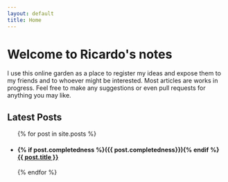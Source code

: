 ```yaml
---
layout: default
title: Home
---
```


# Welcome to Ricardo's notes #

I use this online garden as a place to register my ideas and expose them to my friends and to whoever might be interested. Most articles are works in progress. Feel free to make any suggestions or even pull requests for anything you may like.

<h2>Latest Posts</h2>

<ul>
  {% for post in site.posts %}
    <li>
      <h4>{% if post.completedness %}({{ post.completedness}}){% endif %} <a href="{{ post.url }}">{{ post.title }}</a></h4> 
      <!-- {{ post.excerpt }} -->
    </li>
  {% endfor %}
</ul>
